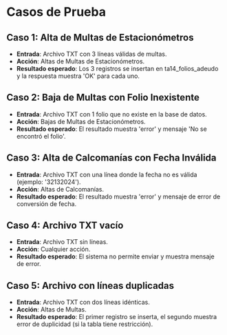 # Casos de Prueba

## Caso 1: Alta de Multas de Estacionómetros
- **Entrada**: Archivo TXT con 3 líneas válidas de multas.
- **Acción**: Altas de Multas de Estacionómetros.
- **Resultado esperado**: Los 3 registros se insertan en ta14_folios_adeudo y la respuesta muestra 'OK' para cada uno.

## Caso 2: Baja de Multas con Folio Inexistente
- **Entrada**: Archivo TXT con 1 folio que no existe en la base de datos.
- **Acción**: Bajas de Multas de Estacionómetros.
- **Resultado esperado**: El resultado muestra 'error' y mensaje 'No se encontró el folio'.

## Caso 3: Alta de Calcomanías con Fecha Inválida
- **Entrada**: Archivo TXT con una línea donde la fecha no es válida (ejemplo: '32132024').
- **Acción**: Altas de Calcomanías.
- **Resultado esperado**: El resultado muestra 'error' y mensaje de error de conversión de fecha.

## Caso 4: Archivo TXT vacío
- **Entrada**: Archivo TXT sin líneas.
- **Acción**: Cualquier acción.
- **Resultado esperado**: El sistema no permite enviar y muestra mensaje de error.

## Caso 5: Archivo con líneas duplicadas
- **Entrada**: Archivo TXT con dos líneas idénticas.
- **Acción**: Altas de Multas.
- **Resultado esperado**: El primer registro se inserta, el segundo muestra error de duplicidad (si la tabla tiene restricción).
